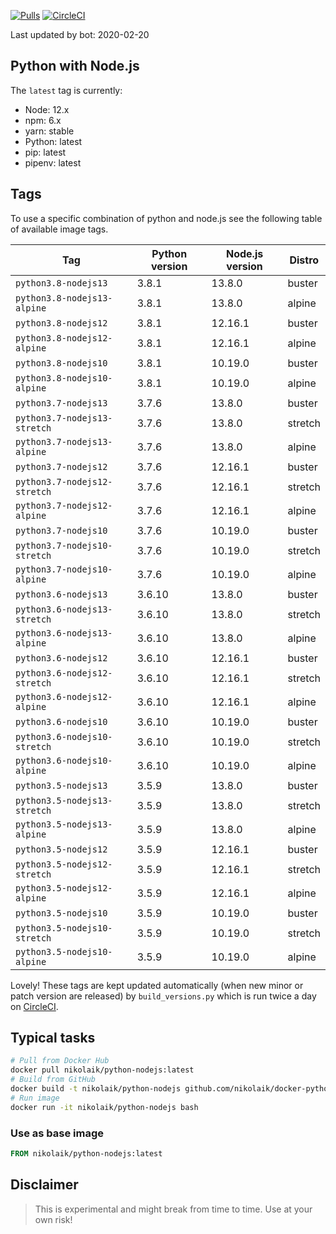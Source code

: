[![Pulls](https://img.shields.io/docker/pulls/nikolaik/python-nodejs.svg?style=flat-square)](https://hub.docker.com/r/nikolaik/python-nodejs/)
[![CircleCI](https://img.shields.io/circleci/project/github/nikolaik/docker-python-nodejs.svg?style=flat-square)](https://circleci.com/gh/nikolaik/docker-python-nodejs)

Last updated by bot: 2020-02-20

## Python with Node.js
The `latest` tag is currently:

- Node: 12.x
- npm: 6.x
- yarn: stable
- Python: latest
- pip: latest
- pipenv: latest

## Tags
To use a specific combination of python and node.js see the following table of available image tags.

Tag | Python version | Node.js version | Distro
--- | --- | --- | ---
`python3.8-nodejs13` | 3.8.1 | 13.8.0 | buster
`python3.8-nodejs13-alpine` | 3.8.1 | 13.8.0 | alpine
`python3.8-nodejs12` | 3.8.1 | 12.16.1 | buster
`python3.8-nodejs12-alpine` | 3.8.1 | 12.16.1 | alpine
`python3.8-nodejs10` | 3.8.1 | 10.19.0 | buster
`python3.8-nodejs10-alpine` | 3.8.1 | 10.19.0 | alpine
`python3.7-nodejs13` | 3.7.6 | 13.8.0 | buster
`python3.7-nodejs13-stretch` | 3.7.6 | 13.8.0 | stretch
`python3.7-nodejs13-alpine` | 3.7.6 | 13.8.0 | alpine
`python3.7-nodejs12` | 3.7.6 | 12.16.1 | buster
`python3.7-nodejs12-stretch` | 3.7.6 | 12.16.1 | stretch
`python3.7-nodejs12-alpine` | 3.7.6 | 12.16.1 | alpine
`python3.7-nodejs10` | 3.7.6 | 10.19.0 | buster
`python3.7-nodejs10-stretch` | 3.7.6 | 10.19.0 | stretch
`python3.7-nodejs10-alpine` | 3.7.6 | 10.19.0 | alpine
`python3.6-nodejs13` | 3.6.10 | 13.8.0 | buster
`python3.6-nodejs13-stretch` | 3.6.10 | 13.8.0 | stretch
`python3.6-nodejs13-alpine` | 3.6.10 | 13.8.0 | alpine
`python3.6-nodejs12` | 3.6.10 | 12.16.1 | buster
`python3.6-nodejs12-stretch` | 3.6.10 | 12.16.1 | stretch
`python3.6-nodejs12-alpine` | 3.6.10 | 12.16.1 | alpine
`python3.6-nodejs10` | 3.6.10 | 10.19.0 | buster
`python3.6-nodejs10-stretch` | 3.6.10 | 10.19.0 | stretch
`python3.6-nodejs10-alpine` | 3.6.10 | 10.19.0 | alpine
`python3.5-nodejs13` | 3.5.9 | 13.8.0 | buster
`python3.5-nodejs13-stretch` | 3.5.9 | 13.8.0 | stretch
`python3.5-nodejs13-alpine` | 3.5.9 | 13.8.0 | alpine
`python3.5-nodejs12` | 3.5.9 | 12.16.1 | buster
`python3.5-nodejs12-stretch` | 3.5.9 | 12.16.1 | stretch
`python3.5-nodejs12-alpine` | 3.5.9 | 12.16.1 | alpine
`python3.5-nodejs10` | 3.5.9 | 10.19.0 | buster
`python3.5-nodejs10-stretch` | 3.5.9 | 10.19.0 | stretch
`python3.5-nodejs10-alpine` | 3.5.9 | 10.19.0 | alpine

Lovely! These tags are kept updated automatically (when new minor or patch version are released) by `build_versions.py` which is run twice a day on [CircleCI](https://circleci.com/gh/nikolaik/docker-python-nodejs).

## Typical tasks
```bash
# Pull from Docker Hub
docker pull nikolaik/python-nodejs:latest
# Build from GitHub
docker build -t nikolaik/python-nodejs github.com/nikolaik/docker-python-nodejs
# Run image
docker run -it nikolaik/python-nodejs bash
```

### Use as base image
```Dockerfile
FROM nikolaik/python-nodejs:latest
```

## Disclaimer
> This is experimental and might break from time to time. Use at your own risk!
